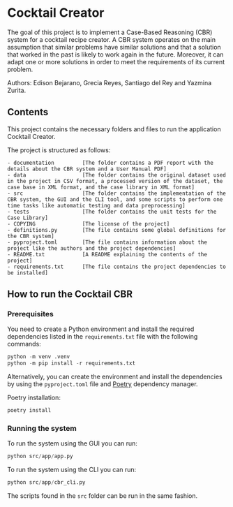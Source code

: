 # Cocktail Creator
The goal of this project is to implement a Case-Based Reasoning (CBR) system for a cocktail recipe creator. 
A CBR system operates on the main assumption that similar problems have similar solutions and that a solution that 
worked in the past is likely to work again in the future. Moreover, it can adapt one or more solutions in order to meet 
the requirements of its current problem.

Authors: Edison Bejarano, Grecia Reyes, Santiago del Rey and Yazmina Zurita.

## Contents
This project contains the necessary folders and files to run the application Cocktail Creator.

The project is structured as follows:

    - documentation         [The folder contains a PDF report with the details about the CBR system and a User Manual PDF]
    - data                  [The folder contains the original dataset used in the project in CSV format, a processed version of the dataset, the case base in XML format, and the case library in XML format]
    - src                   [The folder contains the implementation of the CBR system, the GUI and the CLI tool, and some scripts to perform one time tasks like automatic testing and data preprocessing]
    - tests                 [The folder contains the unit tests for the Case Library]
    - COPYING               [The license of the project]
    - definitions.py        [The file contains some global definitions for the CBR system]
    - pyproject.toml        [The file contains information about the project like the authors and the project dependencies]
    - README.txt            [A README explaining the contents of the project]
    - requirements.txt      [The file contains the project dependencies to be installed]
    

## How to run the Cocktail CBR

### Prerequisites
You need to create a Python environment and install the required dependencies listed in the `requirements.txt` file 
with the following commands:

```python
python -m venv .venv
python -m pip install -r requirements.txt
```

Alternatively, you can create the environment and install the dependencies by using the `pyproject.toml` file and 
[Poetry](https://python-poetry.org/ "Poetry - Python dependency management and packaging made easy") dependency manager.

Poetry installation:
```python
poetry install
```
### Running the system
To run the system using the GUI you can run:
```python
python src/app/app.py
```
To run the system using the CLI you can run:
```python
python src/app/cbr_cli.py
```

The scripts found in the `src` folder can be run in the same fashion.
